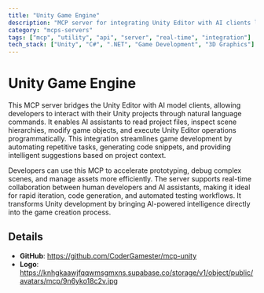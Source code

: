 ```yaml
---
title: "Unity Game Engine"
description: "MCP server for integrating Unity Editor with AI clients like Claude Desktop, enabling AI-assisted game development workflows."
category: "mcps-servers"
tags: ["mcp", "utility", "api", "server", "real-time", "integration"]
tech_stack: ["Unity", "C#", ".NET", "Game Development", "3D Graphics"]
---
```


# Unity Game Engine

This MCP server bridges the Unity Editor with AI model clients, allowing developers to interact with their Unity projects through natural language commands. It enables AI assistants to read project files, inspect scene hierarchies, modify game objects, and execute Unity Editor operations programmatically. This integration streamlines game development by automating repetitive tasks, generating code snippets, and providing intelligent suggestions based on project context.

Developers can use this MCP to accelerate prototyping, debug complex scenes, and manage assets more efficiently. The server supports real-time collaboration between human developers and AI assistants, making it ideal for rapid iteration, code generation, and automated testing workflows. It transforms Unity development by bringing AI-powered intelligence directly into the game creation process.

## Details

- **GitHub**: https://github.com/CoderGamester/mcp-unity
- **Logo**: https://knhgkaawjfqqwmsgmxns.supabase.co/storage/v1/object/public/avatars/mcp/9n6yko18c2v.jpg
